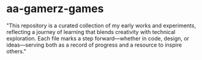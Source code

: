 # aa-gamerz-games
"This repository is a curated collection of my early works and experiments, reflecting a journey of learning that blends creativity with technical exploration. Each file marks a step forward—whether in code, design, or ideas—serving both as a record of progress and a resource to inspire others."
